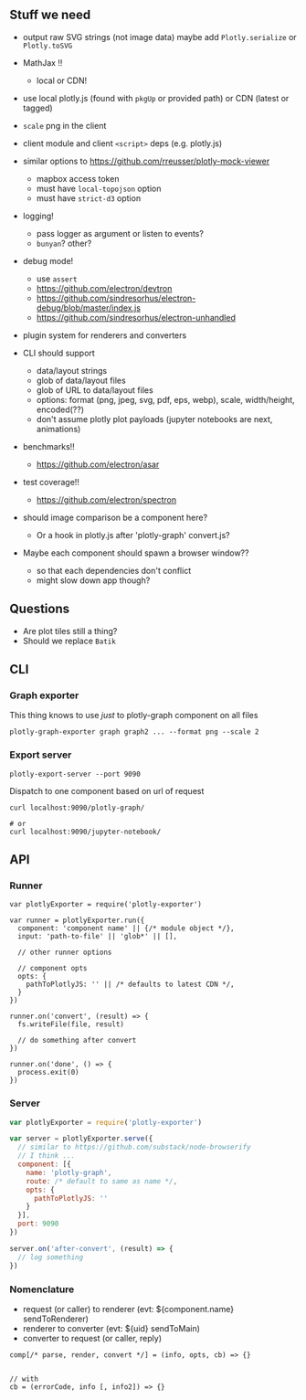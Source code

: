 
## Stuff we need

- output raw SVG strings (not image data) maybe add `Plotly.serialize` or `Plotly.toSVG`
- MathJax !!
    + local or CDN!
- use local plotly.js (found with `pkgUp` or provided path) or CDN (latest or tagged)

- `scale` png in the client
- client module and client `<script>` deps (e.g. plotly.js)
- similar options to https://github.com/rreusser/plotly-mock-viewer
    + mapbox access token
    + must have `local-topojson` option
    + must have `strict-d3` option

- logging!
    + pass logger as argument or listen to events?
    + `bunyan`? other?
- debug mode!
    + use `assert`
    + https://github.com/electron/devtron
    + https://github.com/sindresorhus/electron-debug/blob/master/index.js
    + https://github.com/sindresorhus/electron-unhandled
- plugin system for renderers and converters

- CLI should support
    + data/layout strings
    + glob of data/layout files
    + glob of URL to data/layout files
    + options: format (png, jpeg, svg, pdf, eps, webp), scale, width/height, encoded(??)
    + don't assume plotly plot payloads (jupyter notebooks are next, animations)

- benchmarks!!
    + https://github.com/electron/asar
- test coverage!!
    + https://github.com/electron/spectron

- should image comparison be a component here? 
    + Or a hook in plotly.js after 'plotly-graph' convert.js?

- Maybe each component should spawn a browser window??
    + so that each dependencies don't conflict
    + might slow down app though?

## Questions

- Are plot tiles still a thing?
- Should we replace `Batik`


## CLI

### Graph exporter

This thing knows to use _just_ to plotly-graph component on all files

```
plotly-graph-exporter graph graph2 ... --format png --scale 2
```

### Export server

```
plotly-export-server --port 9090
```

Dispatch to one component based on url of request 

```
curl localhost:9090/plotly-graph/

# or 
curl localhost:9090/jupyter-notebook/
```

## API

### Runner

```
var plotlyExporter = require('plotly-exporter')

var runner = plotlyExporter.run({
  component: 'component name' || {/* module object */},
  input: 'path-to-file' || 'glob*' || [],
  
  // other runner options

  // component opts
  opts: {
    pathToPlotlyJS: '' || /* defaults to latest CDN */,
  }
})

runner.on('convert', (result) => {
  fs.writeFile(file, result)

  // do something after convert
})

runner.on('done', () => {
  process.exit(0)   
})
```

### Server

```js
var plotlyExporter = require('plotly-exporter')

var server = plotlyExporter.serve({
  // similar to https://github.com/substack/node-browserify
  // I think ...
  component: [{
    name: 'plotly-graph',
    route: /* default to same as name */,
    opts: {
      pathToPlotlyJS: ''
    }
  }],
  port: 9090
})

server.on('after-convert', (result) => {
  // log something    
})
```

### Nomenclature

- request (or caller) to renderer (evt: ${component.name} sendToRenderer)
- renderer to converter (evt: ${uid} sendToMain)
- converter to request (or caller, reply)

```
comp[/* parse, render, convert */] = (info, opts, cb) => {}


// with
cb = (errorCode, info [, info2]) => {}
```
